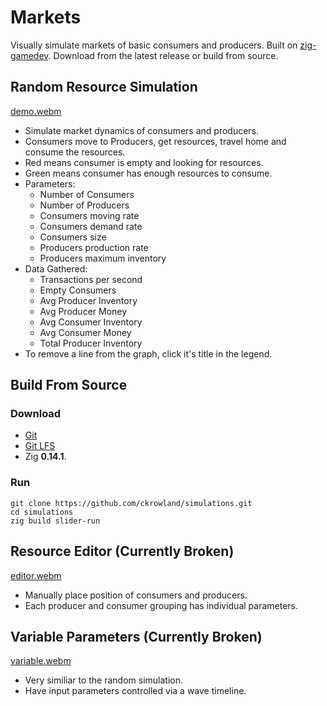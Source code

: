 # Markets

Visually simulate markets of basic consumers and producers.
Built on [zig-gamedev](https://github.com/zig-gamedev/zig-gamedev/).
Download from the latest release or build from source.

## Random Resource Simulation

[demo.webm](https://user-images.githubusercontent.com/95145274/202062756-61222967-26ee-41e1-ba2b-fb9d7d2d41a1.webm)

- Simulate market dynamics of consumers and producers.
- Consumers move to Producers, get resources, travel home and consume the resources.
- Red means consumer is empty and looking for resources.
- Green means consumer has enough resources to consume.
- Parameters:
  - Number of Consumers
  - Number of Producers
  - Consumers moving rate
  - Consumers demand rate
  - Consumers size
  - Producers production rate
  - Producers maximum inventory
- Data Gathered:
  - Transactions per second
  - Empty Consumers
  - Avg Producer Inventory
  - Avg Producer Money
  - Avg Consumer Inventory
  - Avg Consumer Money
  - Total Producer Inventory
- To remove a line from the graph, click it's title in the legend.

## Build From Source

### Download

- [Git](https://git-scm.com/)
- [Git LFS](https://git-lfs.github.com/)
- Zig **0.14.1**.

### Run

```
git clone https://github.com/ckrowland/simulations.git
cd simulations
zig build slider-run
```

## Resource Editor (Currently Broken)

[editor.webm](https://github.com/ckrowland/simulations/assets/95145274/2c21762f-0dd2-4a00-8d2e-0aad38e83c78)

- Manually place position of consumers and producers.
- Each producer and consumer grouping has individual parameters.

## Variable Parameters (Currently Broken)

[variable.webm](https://github.com/ckrowland/simulations/assets/95145274/b7e97f85-6828-42fe-827d-af6ee2bdb049)

- Very similiar to the random simulation.
- Have input parameters controlled via a wave timeline.
